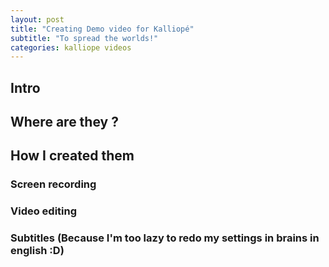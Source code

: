 ```yaml
---
layout: post
title: "Creating Demo video for Kalliopé"
subtitle: "To spread the worlds!"
categories: kalliope videos
---
```


## Intro 

## Where are they ?

## How I created them

### Screen recording

### Video editing

### Subtitles (Because I'm too lazy to redo my settings in brains in english :D)


